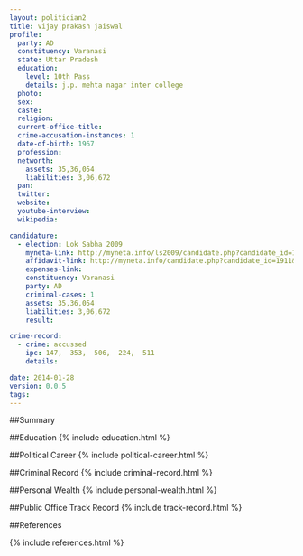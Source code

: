 ```yaml
---
layout: politician2
title: vijay prakash jaiswal
profile: 
  party: AD
  constituency: Varanasi
  state: Uttar Pradesh
  education: 
    level: 10th Pass
    details: j.p. mehta nagar inter college
  photo: 
  sex: 
  caste: 
  religion: 
  current-office-title: 
  crime-accusation-instances: 1
  date-of-birth: 1967
  profession: 
  networth: 
    assets: 35,36,054
    liabilities: 3,06,672
  pan: 
  twitter: 
  website: 
  youtube-interview: 
  wikipedia: 

candidature: 
  - election: Lok Sabha 2009
    myneta-link: http://myneta.info/ls2009/candidate.php?candidate_id=1911
    affidavit-link: http://myneta.info/candidate.php?candidate_id=1911&scan=original
    expenses-link: 
    constituency: Varanasi 
    party: AD
    criminal-cases: 1
    assets: 35,36,054
    liabilities: 3,06,672
    result:  

crime-record: 
  - crime: accussed
    ipc: 147,  353,  506,  224,  511
    details:  

date: 2014-01-28
version: 0.0.5
tags: 
---
```

##Summary


##Education
{% include education.html %}


##Political Career
{% include political-career.html %}


##Criminal Record
{% include criminal-record.html %}


##Personal Wealth
{% include personal-wealth.html %}


##Public Office Track Record
{% include track-record.html %}


##References


{% include references.html %}